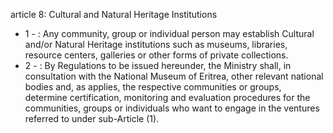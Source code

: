 article 8: Cultural and Natural Heritage Institutions

<ul>
			<li>1 - : Any community, group or individual person may establish Cultural and&#x2F;or Natural Heritage institutions such as museums, libraries, resource centers, galleries or other forms of private collections.<ul>
			</ul></li>			<li>2 - : By Regulations to be issued hereunder, the Ministry shall, in consultation with the National Museum of Eritrea, other relevant national bodies and, as applies, the respective communities or groups, determine certification, monitoring and evaluation procedures for the communities, groups or individuals who want to engage in the ventures referred to under sub-Article (1).<ul>
			</ul></li></ul>